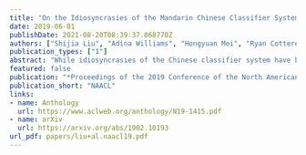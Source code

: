 ```yaml
---
title: "On the Idiosyncrasies of the Mandarin Chinese Classifier System"
date: 2019-06-01
publishDate: 2021-08-20T08:39:37.068770Z
authors: ["Shijia Liu", "Adina Williams", "Hongyuan Mei", "Ryan Cotterell"]
publication_types: ["1"]
abstract: "While idiosyncrasies of the Chinese classifier system have been a richly studied topic among linguists (Adams and Conklin, 1973; Erbaugh, 1986; Lakoff, 1986), not much work has been done to quantify them with statistical methods. In this paper, we introduce an information-theoretic approach to measuring idiosyncrasy; we examine how much the uncertainty in Mandarin Chinese classifiers can be reduced by knowing semantic information about the nouns that the classifiers modify. Using the empirical distribution of classifiers from the parsed Chinese Gigaword corpus (Graff et al., 2005), we compute the mutual information (in bits) between the distribution over classifiers and distributions over other linguistic quantities. We investigate whether semantic classes of nouns and adjectives differ in how much they reduce uncertainty in classifier choice, and find that it is not fully idiosyncratic; while there are no obvious trends for the majority of semantic classes, shape nouns reduce uncertainty in classifier choice the most."
featured: false
publication: "*Proceedings of the 2019 Conference of the North American Chapter of the Association for Computational Linguistics: Human Language Technologies*"
publication_short: "NAACL"
links:
- name: Anthology
  url: https://www.aclweb.org/anthology/N19-1415.pdf
- name: arXiv
  url: https://arxiv.org/abs/1902.10193
url_pdf: papers/liu+al.naacl19.pdf
---
```


